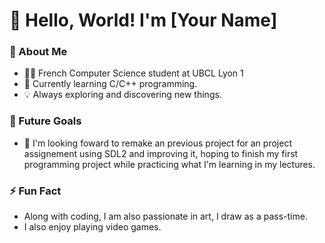 # 👋 **Hello, World!** I'm [Your Name]

### 🚀 About Me
- 👩‍💻 French Computer Science student at UBCL Lyon 1 
- 🌱 Currently learning C/C++ programming.
- 💡 Always exploring and discovering new things.

### 🎯 Future Goals
- 🚀 I'm looking foward to remake an previous project for an project assignement using SDL2 and improving it,
 hoping to finish my first programming project while practicing what I'm learning in my lectures.

### ⚡ Fun Fact
- Along with coding, I am also passionate in art, I draw as a pass-time.
- I also enjoy playing video games.
